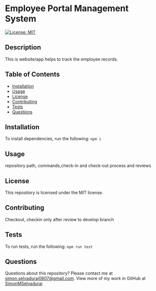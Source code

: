 # Employee Portal Management System
  [![License: MIT](https://img.shields.io/badge/License-MIT-yellow.svg)](https://opensource.org/licenses/MIT)
  
  ## Description
  This is website/app helps to track the employee records.
  ## Table of Contents
  * [Installation](#installation)
  * [Usage](#usage)
  * [License](#license)
  * [Contributing](#contributing)
  * [Tests](#tests)
  * [Questions](#questions)
  ## Installation
  To install dependencies, run the following:
  `
  npm i
  `
  ## Usage
  repository path, commands,check-in and check-out process and reviews
  ## License
  This repository is licensed under the MIT license.
  ## Contributing
  Checkout, checkin only after review to develop branch
  ## Tests
  To run tests, run the following:
  `
  npm run test
  `
  ## Questions
  Questions about this repository? Please contact me at [simon.selvadurai0607@gmail.com](mailto:simon.selvadurai0607@gmail.com). View more of my work in GitHub at [SimonMSelvadurai](https://github.com/SimonMSelvadurai) 
  